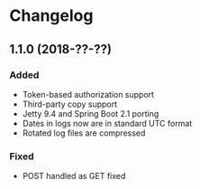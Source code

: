 # Changelog

## 1.1.0 (2018-??-??)

### Added

- Token-based authorization support
- Third-party copy support
- Jetty 9.4 and Spring Boot 2.1 porting
- Dates in logs now are in standard UTC format
- Rotated log files are compressed

### Fixed

- POST handled as GET fixed 
